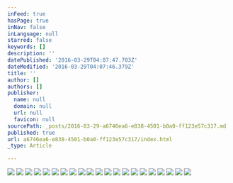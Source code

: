 ```yaml
---
inFeed: true
hasPage: true
inNav: false
inLanguage: null
starred: false
keywords: []
description: ''
datePublished: '2016-03-29T04:07:47.703Z'
dateModified: '2016-03-29T04:07:46.379Z'
title: ''
author: []
authors: []
publisher:
  name: null
  domain: null
  url: null
  favicon: null
sourcePath: _posts/2016-03-29-a6746ea6-e838-4501-b0a0-ff123e57c317.md
published: true
url: a6746ea6-e838-4501-b0a0-ff123e57c317/index.html
_type: Article

---
```

![](https://the-grid-user-content.s3-us-west-2.amazonaws.com/bf83275a-656f-480c-bc19-14387400500f.jpg)
![](https://the-grid-user-content.s3-us-west-2.amazonaws.com/dfb58e25-ef7a-45a5-8e56-4d7640096d28.jpg)
![](https://the-grid-user-content.s3-us-west-2.amazonaws.com/77e73c6a-bef5-43aa-9579-b25905604cb1.jpg)
![](https://the-grid-user-content.s3-us-west-2.amazonaws.com/ed00c2a0-2c52-48a0-a77e-f47c33a14566.jpg)
![](https://the-grid-user-content.s3-us-west-2.amazonaws.com/87cde12e-3255-44f3-bb73-0434fc5181d7.jpg)
![](https://the-grid-user-content.s3-us-west-2.amazonaws.com/e3d0e9df-02b3-4b5f-b7e2-6287ae015725.jpg)
![](https://the-grid-user-content.s3-us-west-2.amazonaws.com/0e63abec-8e28-49c9-8ec0-b094d31ed2e2.jpg)
![](https://the-grid-user-content.s3-us-west-2.amazonaws.com/36f181a9-b6fa-4af7-b94c-ccffde72e742.jpg)
![](https://the-grid-user-content.s3-us-west-2.amazonaws.com/9047c21a-5d45-47fa-a160-7933eba8c666.jpg)
![](https://the-grid-user-content.s3-us-west-2.amazonaws.com/e7777e36-a976-4d2d-ad16-8574363df9a1.jpg)
![](https://the-grid-user-content.s3-us-west-2.amazonaws.com/d183d3f3-c57d-4494-9080-e9123834803b.jpg)
![](https://the-grid-user-content.s3-us-west-2.amazonaws.com/8b614001-cb33-4f85-b6dd-6c6608305767.jpg)
![](https://the-grid-user-content.s3-us-west-2.amazonaws.com/14920ad9-82a6-43de-8df4-e55052c0e65d.jpg)
![](https://the-grid-user-content.s3-us-west-2.amazonaws.com/2d65d1be-3e51-4334-9abb-e46839b22341.jpg)
![](https://the-grid-user-content.s3-us-west-2.amazonaws.com/f55518a3-ca3c-4eb4-b7a3-6a90db3eeb83.jpg)
![](https://the-grid-user-content.s3-us-west-2.amazonaws.com/b88516c4-949a-4b49-9577-ae27d87c3407.jpg)
![](https://the-grid-user-content.s3-us-west-2.amazonaws.com/d95f5d29-f594-45f0-a5e1-8d65f88b74ea.jpg)
![](https://the-grid-user-content.s3-us-west-2.amazonaws.com/707da894-6233-401f-8ec8-60584de69bca.jpg)
![](https://the-grid-user-content.s3-us-west-2.amazonaws.com/b54af7f9-a64f-4dfe-a708-4f0a484d18b5.jpg)
![](https://the-grid-user-content.s3-us-west-2.amazonaws.com/0fd1fc38-2535-448f-9142-1d738446c287.jpg)
![](https://the-grid-user-content.s3-us-west-2.amazonaws.com/19467349-9dc1-442c-a101-e4ff1f34e28d.jpg)